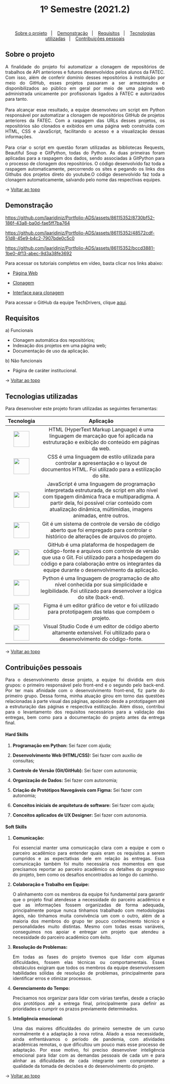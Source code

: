 <h1 align="center">1º Semestre (2021.2)</h1>

<br id="topo">

<p align="center">
  <a href="#about">Sobre o projeto</a>&nbsp;&nbsp;&nbsp;|&nbsp;&nbsp;&nbsp;
  <a href="#demo">Demonstração</a>&nbsp;&nbsp;&nbsp;|&nbsp;&nbsp;&nbsp;
  <a href="#requirements">Requisitos</a>&nbsp;&nbsp;&nbsp;|&nbsp;&nbsp;&nbsp;
  <a href="#tech">Tecnologias utilizadas</a>&nbsp;&nbsp;&nbsp;|&nbsp;&nbsp;&nbsp;
  <a href="#dev">Contribuições pessoais</a>
</p>

<div id="about">

## Sobre o projeto

<p align="justify">A finalidade do projeto foi automatizar a clonagem de repositórios de trabalhos de API anteriores e futuros desenvolvidos pelos alunos da FATEC. Com isso, além de conferir domínio desses repositórios à instituição por meio do GitHub, esses projetos passaram a ser armazenados e disponibilizados ao público em geral por meio de uma página web administrada unicamente por profissionais ligados à FATEC e autorizados para tanto.
<br><br>
Para alcançar esse resultado, a equipe desenvolveu um script em Python responsável por automatizar a clonagem de repositórios GitHub de projetos anteriores da FATEC. Com a raspagem das URLs desses projetos, os repositórios são clonados e exibidos em uma página web construída com HTML, CSS e JavaScript, facilitando o acesso e a visualização dessas informações.
<br><br>
Para criar o script em questão foram utilizadas as bibliotecas Requests, Beautiful Soup e GitPython, todas do Python. As duas primeiras foram aplicadas para a raspagem dos dados, sendo associadas à GitPython para o processo de clonagem dos repositórios. O código desenvolvido faz toda a raspagem automaticamente, percorrendo os sites e pegando os links dos Githubs dos projetos direto do youtube.O código desenvolvido faz toda a clonagem automaticamente, salvando pelo nome das respectivas equipes.</p>

→ [Voltar ao topo](#topo)

</div>

<div id="demo">

## Demonstração


https://github.com/laaridiniz/Portfolio-ADS/assets/86115352/8730bf52-186f-43a8-ba0d-fae5ff7ba764


https://github.com/laaridiniz/Portfolio-ADS/assets/86115352/48572cdf-51d8-45e9-b4c2-7907bde0c5c0


https://github.com/laaridiniz/Portfolio-ADS/assets/86115352/bccd3881-1be0-4f13-abec-9d3a38fe3692


Para acessar os tutoriais completos em vídeo, basta clicar nos links abaixo:

* [Página Web](https://www.youtube.com/watch?v=DV-dKaON3MU)

* [Clonagem](https://www.youtube.com/watch?v=h6XxaiR124c)

* [Interface para clonagem](https://www.youtube.com/watch?v=l5Hon-ichZ8)

Para acessar o GitHub da equipe TechDrivers, clique [aqui](https://github.com/TechDriversFatec/TechDrivers).

</div>

<div id="requirements">

## Requisitos

a) Funcionais

* Clonagem automática dos repositórios; 
* Indexação dos projetos em uma página web;
* Documentação de uso da aplicação.

b) Não funcionais

* Página de caráter institucional.

→ [Voltar ao topo](#topo)

</div>

<div id="tech">

## Tecnologias utilizadas

Para desenvolver este projeto foram utilizadas as seguintes ferramentas:

| Tecnologia | Aplicação |
|:--------:|:-----------:|
| <img width="50 rem" src="https://cdn.jsdelivr.net/gh/devicons/devicon/icons/html5/html5-original.svg"/> | HTML (HyperText Markup Language) é uma linguagem de marcação que foi aplicada na estruturação e exibição do conteúdo em páginas da web. |
| <img width="50 rem" src="https://cdn.jsdelivr.net/gh/devicons/devicon/icons/css3/css3-original.svg"/>  | CSS é uma linguagem de estilo utilizada para controlar a apresentação e o layout de documentos HTML. Foi utilizado para a estilização do site. |
| <img width="50 rem" src="https://cdn.jsdelivr.net/gh/devicons/devicon/icons/javascript/javascript-original.svg" /> | JavaScript é uma linguagem de programação interpretada estruturada, de script em alto nível com tipagem dinâmica fraca e multiparadigma. A partir dela, foi possível criar conteúdo com atualização dinâmica, múltimídias, imagens animadas, entre outros. |
| <img width="50 rem" src="https://cdn.jsdelivr.net/gh/devicons/devicon/icons/git/git-original.svg" /> | Git é um sistema de controle de versão de código aberto que foi empregado para controlar o histórico de alterações de arquivos do projeto. |
| <img width="50 rem" src="https://cdn.jsdelivr.net/gh/devicons/devicon/icons/github/github-original.svg" /> </a> | GitHub é uma plataforma de hospedagem de código-fonte e arquivos com controle de versão que usa o Git. Foi utilizado para a hospedagem do código e para colaboração entre os integrantes da equipe durante o desenvolvimento da aplicação. |
| <img width="50 rem" src="https://cdn.jsdelivr.net/gh/devicons/devicon/icons/python/python-original.svg" />  | Python é uma linguagem de programação de alto nível conhecida por sua simplicidade e legibilidade. Foi utilizado para desenvolver a lógica do site (back-end).| 
| <img width="50 rem" src="https://cdn.jsdelivr.net/gh/devicons/devicon/icons/figma/figma-original.svg" /> | Figma é um editor gráfico de vetor e foi utilizado para prototipagem das telas que compõem o projeto. |
| <img width="50 rem" src="https://cdn.jsdelivr.net/gh/devicons/devicon/icons/vscode/vscode-original.svg" /> | Visual Studio Code é um editor de código aberto altamente extensível. Foi ultilizado para o desenvolvimento do código-fonte. |


→ [Voltar ao topo](#topo)

</div>

<div id="dev">

## Contribuições pessoais

<p align="justify">Para o desenvolvimento desse projeto, a equipe foi dividida em dois grupos: o primeiro responsável pelo front-end e o segundo pelo back-end. Por ter mais afinidade com o desenvolvimento front-end, fiz parte do primeiro grupo. Dessa forma, minha atuação girou em torno das questões relacionadas à parte visual das páginas, apoiando desde a prototipagem até a estruturação das páginas e respectiva estilização. Além disso, contribui para o levantamento dos requisitos necessários para a validação das entregas, bem como para a documentação do projeto antes da entrega final.</p>

#### Hard Skills

1. **Programação em Python:** Sei fazer com ajuda;

2. **Desenvolvimento Web (HTML/CSS):** Sei fazer com auxílio de consultas;

3. **Controle de Versão (Git/GitHub):** Sei fazer com autonomia;

4. **Organização de Dados:** Sei fazer com autonomia;

5. **Criação de Protótipos Navegáveis com Figma:** Sei fazer com autonomia;

6. **Conceitos iniciais de arquitetura de software:** Sei fazer com ajuda;

7. **Conceitos aplicados de UX Designer:** Sei fazer com autonomia.

#### Soft Skills  

1. **Comunicação:** <p align="justify">Foi essencial manter uma comunicação clara com a equipe e com o parceiro acadêmico para entender quais eram os requisitos a serem cumpridos e as expectativas dele em relação às entregas. Essa comunicação também foi muito necessária nos momentos em que precisamos reportar ao parceiro acadêmico os detalhes do progresso do projeto, bem como os desafios encontrados ao longo do caminho.</p> 

2. **Colaboração e Trabalho em Equipe:** <p align="justify">O alinhamento com os membros da equipe foi fundamental para garantir que o projeto final atendesse a necessidade do parceiro acadêmico e que as informações fossem organizadas de forma adequada, principalmente porque nunca tínhamos trabalhado com metodologias ágeis, não tínhamos muita convivência um com o outro, além de a maioria dos membros do grupo ter pouco conhecimento técnico e personalidades muito distintas. Mesmo com todas essas variáveis, conseguimos nos apoiar e entregar um projeto que atendeu a necessidade do parceiro acadêmico com êxito. </p> 

3. **Resolução de Problemas:** <p align="justify">Em todas as fases do projeto tivemos que lidar com algumas dificuldades, fossem elas técnicas ou comportamentais. Esses obstáculos exigiram que todos os membros da equipe desenvolvessem habilidades sólidas de resolução de problemas, principalmente para identificar erros e otimizar processos.</p> 

4. **Gerenciamento do Tempo:** <p align="justify">Precisamos nos organizar para lidar com várias tarefas, desde a criação dos protótipos até a entrega final, principalmente para definir as prioridades e cumprir os prazos previamente determinados.</p> 

5. **Inteligência emocional:** <p align="justify">Uma das maiores dificuldades do primeiro semestre de um curso normalmente é a adaptação à nova rotina. Aliado a essa necessidade, ainda enfrentávamos o período de pandemia, com atividades acadêmicas remotas, o que dificultou um pouco mais esse processo de adaptação. Por esse motivo, foi preciso desenvolver inteligência emocional para lidar com as demandas pessoais de cada um e para alinhar as dificuldades de cada integrante sem comprometer a qualidade da tomada de decisões e do desenvolvimento do projeto.</p> 

→ [Voltar ao topo](#topo)

</div>
